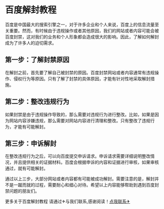 # 百度解封教程

百度是中国最大的搜索引擎之一，对于许多企业和个人来说，百度上的信息流量至关重要。然而，有时候由于违规操作或者其他原因，我们的网站或者内容可能会被百度封禁，这对我们的业务和个人形象都会造成很大的影响。因此，了解如何解封成为了许多人的迫切需求。

## 第一步：了解封禁原因

在解封之前，首先要了解自己被封禁的原因。百度封禁网站或者内容通常有违规操作、侵权行为等原因。只有了解了封禁的具体原因，才能有针对性地采取解封措施。

## 第二步：整改违规行为

如果封禁是由于违规操作导致的，那么需要对违规行为进行整改。比如，如果是因为网站内容涉嫌违规，那么需要对网站内容进行清理和整改。只有整改了违规行为，才能有可能解封。

## 第三步：申诉解封

在整改违规行为之后，可以向百度提交申诉请求。申诉请求需要详细说明整改情况，并且提供相关的证据材料。百度会根据申诉的内容和证据进行审核，如果审核通过，就有可能解封。

通过以上三步，大部分网站或者内容都有可能被成功解封。需要注意的是，解封并不是一蹴而就的过程，需要耐心和细心对待。希望以上内容能够帮助到遇到百度封禁问题的朋友们。

更多关于百度解封教程 请通过✈与我们联系,感谢阅读！[点我联系✈](https://plus.G208.com)